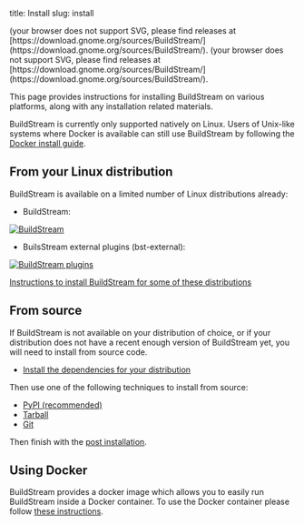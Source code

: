 title: Install
slug: install

<object style="vertical-align: middle" data="https://buildstream.gitlab.io/buildstream/_static/release.svg" type="image/svg+xml">
(your browser does not support SVG, please find releases at [https://download.gnome.org/sources/BuildStream/](https://download.gnome.org/sources/BuildStream/).
</object>
<object style="vertical-align: middle" data="https://buildstream.gitlab.io/buildstream/_static/snapshot.svg" type="image/svg+xml">
(your browser does not support SVG, please find releases at [https://download.gnome.org/sources/BuildStream/](https://download.gnome.org/sources/BuildStream/).
</object>

This page provides instructions for installing BuildStream on various
platforms, along with any installation related materials.

<div class="note">
<p>
BuildStream is currently only supported natively on Linux. Users of
Unix-like systems where Docker is available can still use BuildStream
by following the <a href="docker_install.html">Docker install guide</a>.
</p>
</div>


## From your Linux distribution

BuildStream is available on a limited number of Linux distributions already:

* BuildStream:

[![BuildStream](https://repology.org/badge/vertical-allrepos/buildstream.svg)](https://repology.org/metapackage/buildstream/versions)

* BuilsStream external plugins (bst-external):

[![BuildStream plugins](https://repology.org/badge/vertical-allrepos/bst-external.svg)](https://repology.org/metapackage/bst-external/versions)

[Instructions to install BuildStream for some of these distributions]({filename}package_installation.md)

## From source

If BuildStream is not available on your distribution of choice, or if your
distribution does not have a recent enough version of BuildStream yet, you will
need to install from source code.

- [Install the dependencies for your distribution]({filename}source_installation.md#installing_dependencies)

Then use one of the following techniques to install from source:

* [PyPI (recommended)]({filename}source_installation.md#install_pypi)
* [Tarball]({filename}source_installation.md#install_tarball)
* [Git]({filename}source_installation.md#install_git)

Then finish with the [post installation]({filename}source_installation.md#post_install).

## Using Docker

BuildStream provides a docker image which allows you to easily run
BuildStream inside a Docker container. To use the Docker container
please follow [these instructions]({filename}docker_installation.md).
